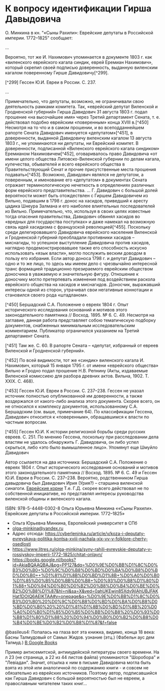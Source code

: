# К вопросу идентификации Гирша Давыдовича #

О. Минкина в кн. "«Сыны Рахили»: Еврейские депутаты в Российской империи. 1772–1825" сообщает:

...

Вероятно, тот же И. Нахимович упоминается в документе 1803 г. как «виленского еврейского кагала
синдик, еврей Еремиан Нахимович», который скрепил своей подписью доверенность, выданную виленским
кагалом поверенному Гирше Давидовичу[^299].

[^299] Гессен Ю.И. Евреи в России. С. 237.

...

Примечательно, что депутаты, возможно, не ограничивали свою деятельность рамками комитета. Так,
«еврейский депутат Виленской и Гродненской губерний» Гирша Давидович 31 августа 1803 г. подал
прошение «на высочайшее имя» через Третий департамент Сената, т. е. действовал подобно еврейским
«поверенным» конца XVIII в.[^450] Несмотря на то что и в самом прошении, и во всеподданнейшем рапорте
Сената Давидович именуется «депутатом»[^451], в доверенности, выданной Давидовичу виленским кагалом
13 августа 1803 г., не упоминаются ни депутаты, ни Еврейский комитет. В доверенности, подписанной
«Виленского еврейского кагала синдиком» Еремианом Нахимовичем[^452], оговаривалось право Давидовича
«от имени целого общества Литовско-Виленской губернии по делам кагала, купечества, обывателей и
всего еврейского общества в Правительствующий Сенат и прочие присутственные места прошения
подавать»[^453]. Возможно, Давидович являлся не депутатом, а поверенным, и именование его «депутатом»
в документах Сената отражает терминологическую нечеткость в определениях различных форм еврейского
представительства.
...
Г. Давидович с большой долей вероятности может быть отождествлен с Гиршем Давидовичем из
Вильно, подавшим в 1798 г. донос на хасидов, приведший к аресту цадика Шнеура Залмана и его наиболее
влиятельных последователей из Вильно. Примечательно, что, используя в своих целях известные тогда
опасения правительства, Давидович обвинял хасидов во «вредных для государства поступках» и даже
намекал на возможную связь идей хасидизма с французской революцией[^455]. Поскольку среди
делегировавшего Давидовича еврейского населения Виленской и Гродненской губерний преобладали
противники хасидов – миснагиды, то успешное выступление Давидовича против хасидов, наглядно
продемонстрировавшее также его способность искусно использовать «язык власти», могло послужить
веским доводом в пользу его избрания. Если автор доноса 1798 г. и депутат Давидович – одно и то
же лицо, то здесь мы имеем дело с чрезвычайно интересной транс формацией традиционно презираемого
еврейским обществом доносчика в уважаемую и значительную фигуру. Отношение к доносчику могло
претерпевать изменения под воздействием раскола еврейского общества на хасидов и миснагидов.
Доносчик, выражавший интересы одной из сторон, утрачивал свои негативные коннотации и становился
своего рода «штадланом».

[^450] Бершадский С.А. Положение о евреях 1804 г. Опыт исторического исследования оснований и мотивов
этого законодательного памятника // Восход. 1895. № 6. С. 49. Несмотря на заглавие, данная работа
представляет собою тематическую подборку документов, снабженных минимальным исследовательским
комментарием. Публикатор ограничился указанием на Третий департамент Сената.

[^451] Там же. С. 60. В рапорте Сената – «депутат, избранный от евреев Виленской и Гродненской губерний».

[^452] По всей видимости, тот же «синдик» виленского кагала И. Нахимович, который 15 января 1795 г. от
имени «еврейского общества» Вильно и Гродно подал прошение Н.В. Репнину (Акты, издаваемые Виленской
комиссиею для разбора древних актов. Вильна, 1902. Т. XXIX. С. 468).

[^453] Гессен Ю.И. Евреи в России. С. 237–238. Гессен не указал источник полностью опубликованной им
доверенности, а также воздержался от какого-либо анализа этого документа. Скорее всего, он не
относился к комплексу документов, использованному С.А. Бершадским (см. выше, примечание 64).
По классификации Гессена, Давидович относится к «поверенным», обращавшимся к власти по частным
вопросам.

[^455] Гессен Ю.И. К истории религиозной борьбы среди русских евреев. С. 251. По мнению Гессена,
поскольку при расследовании дела властям не удалось обнаружить Г. Давидовича, он либо успел
скрыться, либо «это было вымышленное лицо». Упомянут еще Шмуйло Давидович


Автор ссылается на два источника: Бершадский С.А. Положение о евреях 1804 г. Опыт исторического
исследования оснований и мотивов этого законодательного памятника // Восход. 1895. № 6. С. 49 и
Гессен Ю.И. Евреи в России. С. 237–238. Вероятно, родственником Гирша давыдовича был Давидович
Ирия (Урия?) – старшина виленской синагоги.
[Еврейские корни](https://j-roots.info/forum/viewtopic.php?t=4729&amp;start=80")
Т.е. Г.Д. скорее всего действовал не по собственной инициативе, но представлял интересы руководства виленской
общины и виленского кагала.

ISBN: 978-5-4448-0302-8
Ольга Юрьевна Минкина ««Сыны Рахили». Еврейские депутаты в Российской империи. 1772–1825»

- Ольга Юрьевна Минкина, Европейский университет в СПб
- olga-minkina@yandex.ru
- Адрес отсюда: https://cyberleninka.ru/article/v/koza-i-deputaty-evreyskaya-politika-kontsa-xviii-nachala-xix-vv-v-folklore-cherty-osedlosti
- https://www.litres.ru/olga-minkina/syny-rahili-evreyskie-deputaty-v-rossiyskoy-imperii-1772-1825/chitat-onlayn/
- https://books.google.nl/books?id=AkiaBQAAQBAJ&pg=PP127&dq=%D0%9E%D0%BB%D1%8C%D0%B3%D0%B0+%D0%9C%D0%B8%D0%BD%D0%BA%D0%B8%D0%BD%D0%B0++%D1%81%D1%8B%D0%BD%D1%8B+%D0%A0%D0%B0%D1%85%D0%B5%D0%BB%D0%B8+%D0%93%D0%B8%D1%80%D1%88+%D0%94%D0%B0%D0%B2%D0%B8%D0%B4%D0%BE%D0%B2%D0%B8%D1%87&hl=nl&sa=X&ved=0ahUKEwjn85Xdv9jlAhUBJFAKHat1DOIQ6AEIKTAA#v=onepage&q=%D0%9E%D0%BB%D1%8C%D0%B3%D0%B0%20%D0%9C%D0%B8%D0%BD%D0%BA%D0%B8%D0%BD%D0%B0%20%20%D1%81%D1%8B%D0%BD%D1%8B%20%D0%A0%D0%B0%D1%85%D0%B5%D0%BB%D0%B8%20%D0%93%D0%B8%D1%80%D1%88%20%D0%94%D0%B0%D0%B2%D0%B8%D0%B4%D0%BE%D0%B2%D0%B8%D1%87&f=false


@basileus4:
Попалась на глаза вот эта книжка, видимо, конца 18 века:
 Басны Талмудовый от Самых Жидов. узнание (этц.) (Фабельн аус дем Талмуд.)
[В Google Books](https://play.google.com/books/reader?id=ClRjAAAAcAAJ&hl=ru&pg=GBS.PP1)

Пример антисемитской, антииудейской литературы своего времени.
На л 23 (не страница, а 22 из 44 листов файла) упоминаются "Шоробора" и "Левiадан".
Значит, отсылка к ним в письме Давидовича могла быть взята из этой или аналогичной по содержанию книги - и совсем не
обязательно из еврейских источников. Поэтому автор, подписавшийся как Гирша Давидович с большой вероятностью был не
евреем, а православным читателем таких книг...

